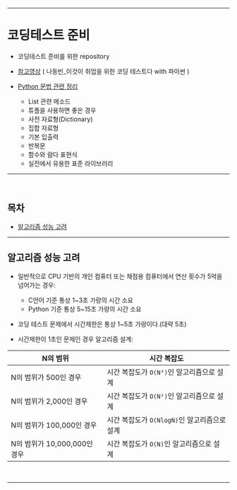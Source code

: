 ___
# 코딩테스트 준비
- 코딩테스트 준비를 위한 repository
- [참고영상](https://www.youtube.com/playlist?list=PLRx0vPvlEmdAghTr5mXQxGpHjWqSz0dgC) ( 나동빈_이것이 취업을 위한 코딩 테스트다 with 파이썬 )
- [Python 문법 관련 정리](Python%20문법%20관련%20정리.md)

  - List 관련 메소드
  - 튜플을 사용하면 좋은 경우
  - 사전 자료형(Dictionary)
  - 집합 자료형
  - 기본 입출력
  - 반복문
  - 함수와 람다 표현식
  - 실전에서 유용한 표준 라이브러리
___
<br>

## 목차
  - [알고리즘 성능 고려](#알고리즘-성능-고려)
___

## 알고리즘 성능 고려
- 일반적으로 CPU 기반의 개인 컴퓨터 또는 채점용 컴퓨터에서 연산 횟수가 5억을 넘어가는 경우:
  - C언어 기준 통상 1~3초 가량의 시간 소요
  - Python 기준 통상 5~15초 가량의 시간 소요
- 코딩 테스트 문제에서 시간제한은 통상 1~5초 가량이다.(대략 5초)

- 시간제한이 1초인 문제인 경우 알고리즘 설계:

| N의 범위 | 시간 복잡도 |
|----------|-------------|
|N의 범위가 500인 경우        | 시간 복잡도가 `O(N³)`인 알고리즘으로 설계    |
|N의 범위가 2,000인 경우      | 시간 복잡도가 `O(N²)`인 알고리즘으로 설계    |
|N의 범위가 100,000인 경우    | 시간 복잡도가 `O(NlogN)`인 알고리즘으로 설계 |
|N의 범위가 10,000,000인 경우 | 시간 복잡도가 `O(N)`인 알고리즘으로 설계     |
<br>

___